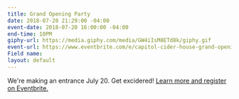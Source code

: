 ```yaml
---
title: Grand Opening Party
date: 2018-07-20 21:29:00 -04:00
event-date: 2018-07-20 16:00:00 -04:00
end-time: 10PM
giphy-url: https://media.giphy.com/media/GW4iIsM8ETd8k/giphy.gif
event-url: https://www.eventbrite.com/e/capitol-cider-house-grand-opening-party-tickets-47978014533?utm_source=eb_email&utm_medium=email&utm_campaign=new_event_email&utm_term=viewmyevent_button
Field name: 
layout: default
---
```


We're making an entrance July 20. Get excidered! [Learn more and register on Eventbrite. ](https://www.eventbrite.com/e/capitol-cider-house-grand-opening-party-tickets-47978014533)
